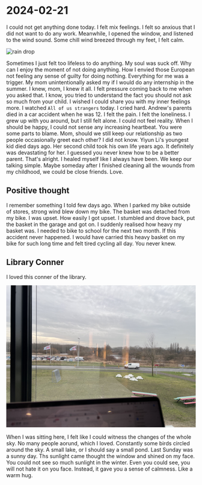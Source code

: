# 2024-02-21

I could not get anything done today. I felt mix feelings. I felt so anxious that I did
not want to do any work. Meanwhile, I opened the window, and listened to the wind sound.
Some chill wind breezed through my feet, I felt calm. 

![rain drop](./images/rain_on_window.jpg)

Sometimes I just felt too lifeless to do anything. My soul was suck off. Why can I
enjoy the moment of not doing anything. How I envied those European not feeling any
sense of guilty for doing nothing. Everything for me was a trigger. My mom unintentionally
asked my if I would do any internship in the summer. I knew, mom, I knew it all.
I felt pressure coming back to me when you asked that. I know, you tried to understand the
fact you should not ask so much from your child. I wished I could share you with
my inner feelings more. I watched `All of us strangers` today. I cried hard.
Andrew's parents died in a car accident when he was 12. I felt the pain. I felt the loneliness.
I grew up with you around, but I still felt alone. I could not feel reality.
When I should be happy, I could not sense any increasing heartbeat. You were some parts to
blame. Mom, should we still keep our relationship as two people occasionally greet each other?
I did not know. Yiyun Li's youngest kid died days ago. Her second child took his own life
years ago. It definitely was devastating for her. I guessed you never knew how to be a better
parent. That's alright. I healed myself like I always have been. We keep our talking simple.
Maybe someday after I finished cleaning all the wounds from my childhood, we could be
close friends. Love.

## Positive thought
I remember something I told few days ago. When I parked my bike outside of stores, strong wind
blew down my bike. The basket was detached from my bike. I was upset. How easily I
got upset. I stumbled and drove back, put the basket in the garage and got on. I suddenly
realised how heavy my basket was. I needed to bike to school for the next two month.
If this accident never happened. I would have carried this heavy basket on my bike for such long time
and felt tired cycling all day. You never knew.


## Library Conner

I loved this conner of the library.

![library](./images/library_coner.jpg)

When I was sitting here, I felt like I could witness the changes of the whole sky. No many people aorund,
which I loved. Constantly some birds circled around the sky. A small lake, or I should say a small
pond. Last Sunday was a sunny day. Ths sunlight came thought the window and shined on my face.
You could not see so much sunlight in the winter. Even you could see, you will not hate it on you face.
Instead, it gave you a sense of calmness. Like a warm hug. 
